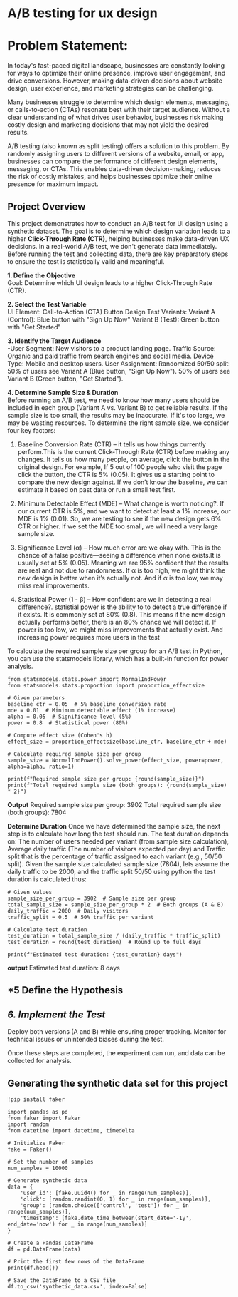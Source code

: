 # A/B testing for ux design

# Problem Statement:

In today's fast-paced digital landscape, businesses are constantly looking for ways to optimize their online presence, improve user engagement, and drive conversions. However, making data-driven decisions about website design, user experience, and marketing strategies can be challenging.

Many businesses struggle to determine which design elements, messaging, or calls-to-action (CTAs) resonate best with their target audience. Without a clear understanding of what drives user behavior, businesses risk making costly design and marketing decisions that may not yield the desired results.

A/B testing (also known as split testing) offers a solution to this problem. By randomly assigning users to different versions of a website, email, or app, businesses can compare the performance of different design elements, messaging, or CTAs. This enables data-driven decision-making, reduces the risk of costly mistakes, and helps businesses optimize their online presence for maximum impact.

## **Project Overview**  

This project demonstrates how to conduct an A/B test for UI design using a synthetic dataset. The goal is to determine which design variation leads to a higher **Click-Through Rate (CTR)**, helping businesses make data-driven UX decisions. In a real-world A/B test, we don't generate data immediately. Before running the test and collecting data, there are key preparatory steps to ensure the test is statistically valid and meaningful.

 **1. Define the Objective**  
Goal: Determine which UI design leads to a higher Click-Through Rate (CTR). 

**2. Select the Test Variable**  
UI Element: Call-to-Action (CTA) Button Design
Test Variants:
            Variant A (Control): Blue button with "Sign Up Now"
            Variant B (Test): Green button with "Get Started" 
    
**3. Identify the Target Audience**  
-User Segment: New visitors to a product landing page.
Traffic Source: Organic and paid traffic from search engines and social media.
Device Type: Mobile and desktop users.
User Assignment: Randomized 50/50 split:
                 50% of users see Variant A (Blue button, "Sign Up Now").
                 50% of users see Variant B (Green button, "Get Started").

**4. Determine Sample Size & Duration**  
Before running an A/B test, we need to know how many users should be included in each group (Variant A vs. Variant B) to get reliable results. If the sample size is too small, the results may be inaccurate. If it's too large, we may be wasting resources. To determine the right sample size, we consider four key factors:
1. Baseline Conversion Rate (CTR) – it tells us how things currently perform.This is the current Click-Through Rate (CTR) before making any changes. It tells us how many people, on average, click the button in the original design. For example, If 5 out of 100 people who visit the page click the button, the CTR is 5% (0.05). It gives us a starting point to compare the new design against. If we don’t know the baseline, we can estimate it based on past data or run a small test first.

2. Minimum Detectable Effect (MDE) – What change is worth noticing?. If our current CTR is 5%, and we want to detect at least a 1% increase, our MDE is 1% (0.01). So, we are testing to see if the new design gets 6% CTR or higher. If we set the MDE too small, we will need a very large sample size.

3. Significance Level (α) – How much error are we okay with. This is the chance of a false positive—seeing a difference when none exists.It is usually set at 5% (0.05). Meaning we are 95% confident that the results are real and not due to randomness. If α is too high, we might think the new design is better when it’s actually not. And if α is too low, we may miss real improvements.

4. Statistical Power (1 - β) – How confident are we in detecting a real difference?. statistial power is the ability to to detect a true difference if it exists. It is commonly set at 80% (0.8). This means if the new design actually performs better, there is an 80% chance we will detect it. If power is too low, we might miss improvements that actually exist. And increasing power requires more users in the test

To calculate the required sample size per group for an A/B test in Python, you can use the statsmodels library, which has a built-in function for power analysis.

```
from statsmodels.stats.power import NormalIndPower
from statsmodels.stats.proportion import proportion_effectsize

# Given parameters
baseline_ctr = 0.05  # 5% baseline conversion rate
mde = 0.01  # Minimum detectable effect (1% increase)
alpha = 0.05  # Significance level (5%)
power = 0.8  # Statistical power (80%)

# Compute effect size (Cohen's h)
effect_size = proportion_effectsize(baseline_ctr, baseline_ctr + mde)

# Calculate required sample size per group
sample_size = NormalIndPower().solve_power(effect_size, power=power, alpha=alpha, ratio=1)

print(f"Required sample size per group: {round(sample_size)}")
print(f"Total required sample size (both groups): {round(sample_size) * 2}")
```

**Output**
Required sample size per group: 3902
Total required sample size (both groups): 7804

**Determine Duration**
Once we have determined the sample size, the next step is to calculate how long the test should run. The test duration depends on: The number of users needed per variant (from sample size calculation), Average daily traffic (The number of visitors expected per day) and Traffic split that is the percentage of traffic assigned to each variant (e.g., 50/50 split). Given the sample size calculated sample size (7804), lets assume the daily traffic to be 2000, and the traffic split 50/50 using python the test duration is calculated thus:

```
# Given values
sample_size_per_group = 3902  # Sample size per group
total_sample_size = sample_size_per_group * 2  # Both groups (A & B)
daily_traffic = 2000  # Daily visitors
traffic_split = 0.5  # 50% traffic per variant

# Calculate test duration
test_duration = total_sample_size / (daily_traffic * traffic_split)
test_duration = round(test_duration)  # Round up to full days

print(f"Estimated test duration: {test_duration} days")
```

**output**
Estimated test duration: 8 days

## *5 Define the Hypothesis

## *6. Implement the Test*  
Deploy both versions (A and B) while ensuring proper tracking.  Monitor for technical issues or unintended biases during the test.  

Once these steps are completed, the experiment can run, and data can be collected for analysis.

## Generating the synthetic data set for this project

```
!pip install faker

import pandas as pd
from faker import Faker
import random
from datetime import datetime, timedelta

# Initialize Faker
fake = Faker()

# Set the number of samples
num_samples = 10000

# Generate synthetic data
data = {
    'user_id': [fake.uuid4() for _ in range(num_samples)],
    'click': [random.randint(0, 1) for _ in range(num_samples)],
    'group': [random.choice(['control', 'test']) for _ in range(num_samples)],
    'timestamp': [fake.date_time_between(start_date='-1y', end_date='now') for _ in range(num_samples)]
}

# Create a Pandas DataFrame
df = pd.DataFrame(data)

# Print the first few rows of the DataFrame
print(df.head())

# Save the DataFrame to a CSV file
df.to_csv('synthetic_data.csv', index=False)
```





